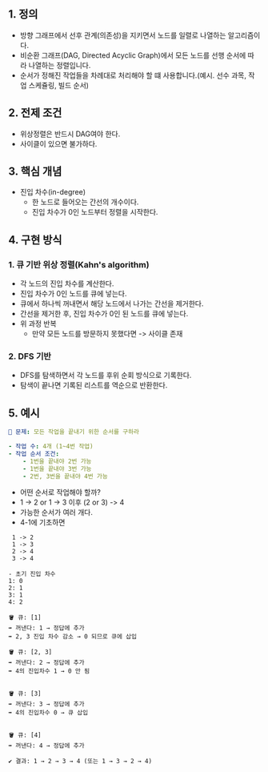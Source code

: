 ## 1. 정의
- 방향 그래프에서 선후 관계(의존성)을 지키면서 노드를 일렬로 나열하는 알고리즘이다.
- 비순환 그래프(DAG, Directed Acyclic Graph)에서 모든 노드를 선행 순서에 따라 나열하는 정렬입니다.
- 순서가 정해진 작업들을 차례대로 처리해야 할 떄 사용합니다.(예시. 선수 과목, 작업 스케쥴링, 빌드 순서)

## 2. 전제 조건
- 위상정렬은 반드시 DAG여야 한다.
- 사이클이 있으면 불가하다.

## 3. 핵심 개념
- 진입 차수(in-degree)
	- 한 노드로 들어오는 간선의 개수이다.
	- 진입 차수가 0인 노드부터 정렬을 시작한다.

## 4. 구현 방식
### 1. 큐 기반 위상 정렬(Kahn's algorithm)
- 각 노드의 진입 차수를 계산한다.
- 진입 차수가 0인 노드를 큐에 넣는다.
- 큐에서 하나씩 꺼내면서 해당 노드에서 나가는 간선을 제거한다.
- 간선을 제거한 후, 진입 차수가 0인 된 노드를 큐에 넣는다.
- 위 과정 반복
	- 만약 모든 노드를 방문하지 못했다면 -> 사이클 존재
### 2. DFS 기반
- DFS를 탐색하면서 각 노드를 후위 순회 방식으로 기록한다.
- 탐색이 끝나면 기록된 리스트를 역순으로 반환한다.

## 5. 예시
```yaml
🧩 문제: 모든 작업을 끝내기 위한 순서를 구하라

- 작업 수: 4개 (1~4번 작업)
- 작업 순서 조건:
    - 1번을 끝내야 2번 가능
    - 1번을 끝내야 3번 가능
    - 2번, 3번을 끝내야 4번 가능


```
- 어떤 순서로 작업해야 할까?
- 1 -> 2 or 1 -> 3 이후 (2 or 3) -> 4
- 가능한 순서가 여러 개다.
- 4-1에 기초하면
```text
 1 -> 2
 1 -> 3
 2 -> 4
 3 -> 4

- 초기 진입 차수
1: 0
2: 1
3: 1
4: 2

🪣 큐: [1]
➡️ 꺼낸다: 1 → 정답에 추가
➡️ 2, 3 진입 차수 감소 → 0 되므로 큐에 삽입

🪣 큐: [2, 3]
➡️ 꺼낸다: 2 → 정답에 추가
➡️ 4의 진입차수 1 → 0 안 됨


🪣 큐: [3]
➡️ 꺼낸다: 3 → 정답에 추가
➡️ 4의 진입차수 0 → 큐 삽입


🪣 큐: [4]
➡️ 꺼낸다: 4 → 정답에 추가

✔️ 결과: 1 → 2 → 3 → 4 (또는 1 → 3 → 2 → 4)
```